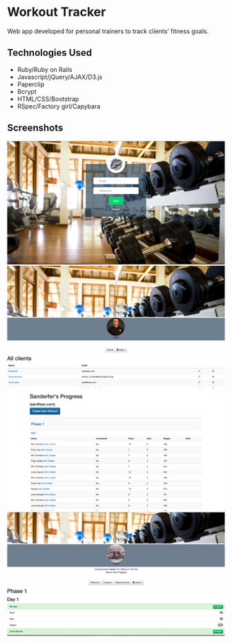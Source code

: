 # Workout Tracker

Web app developed for personal trainers to track clients’ fitness goals.

## Technologies Used

* Ruby/Ruby on Rails
* Javascript/jQuery/AJAX/D3.js
* Paperclip
* Bcrypt
* HTML/CSS/Bootstrap
* RSpec/Factory girl/Capybara

## Screenshots

![alt tag](/user-login.png)
![alt tag](/admin-page.png)
![alt tag](/admin-client-show-page.png)
![alt tag](/client-show-page.png)


